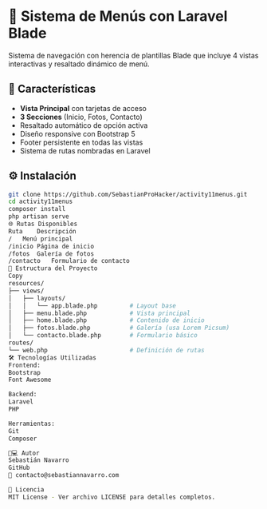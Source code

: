 # 🍔 Sistema de Menús con Laravel Blade  
Sistema de navegación con herencia de plantillas Blade que incluye 4 vistas interactivas y resaltado dinámico de menú.

## 🚀 Características
- **Vista Principal** con tarjetas de acceso
- **3 Secciones** (Inicio, Fotos, Contacto)
- Resaltado automático de opción activa
- Diseño responsive con Bootstrap 5
- Footer persistente en todas las vistas
- Sistema de rutas nombradas en Laravel

## ⚙️ Instalación
```bash
git clone https://github.com/SebastianProHacker/activity11menus.git
cd activity11menus
composer install
php artisan serve
🌐 Rutas Disponibles
Ruta	Descripción
/	Menú principal
/inicio	Página de inicio
/fotos	Galería de fotos
/contacto	Formulario de contacto
📂 Estructura del Proyecto
Copy
resources/
├── views/
│   ├── layouts/
│   │   └── app.blade.php         # Layout base
│   ├── menu.blade.php            # Vista principal
│   ├── home.blade.php            # Contenido de inicio
│   ├── fotos.blade.php           # Galería (usa Lorem Picsum)
│   └── contacto.blade.php        # Formulario básico
routes/
└── web.php                       # Definición de rutas
🛠️ Tecnologías Utilizadas
Frontend:
Bootstrap
Font Awesome

Backend:
Laravel
PHP

Herramientas:
Git
Composer

👨💻 Autor
Sebastián Navarro
GitHub
📧 contacto@sebastiannavarro.com

📄 Licencia
MIT License - Ver archivo LICENSE para detalles completos.
